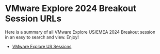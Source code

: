 # VMware Explore 2024 Breakout Session URLs

Here is a summary of all VMware Explore US/EMEA 2024 Breakout session in an easy to search and view. Enjoy!

* [VMware Explore US Sessions](vmware-explore-us.md)